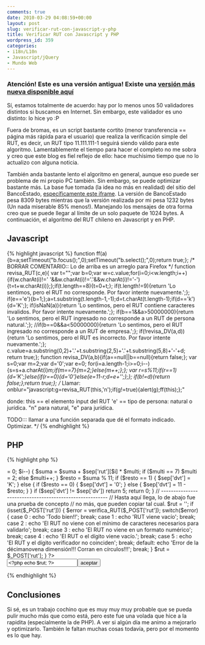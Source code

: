 ```yaml
---
comments: true
date: 2010-03-29 04:08:59+00:00
layout: post
slug: verificar-rut-con-javascript-y-php
title: Verificar RUT con Javascript y PHP
wordpress_id: 359
categories:
- i18n/L10n
- Javascript/jQuery
- Mundo Web
---
```


### Atención! Este es una versión antigua! Existe una [versión más nueva disponible aquí](http://blog.unreal4u.com/2010/09/revision-de-rut-con-javascript-y-php-revisited/)



Sí, estamos totalmente de acuerdo: hay por lo menos unos 50 validadores distintos si buscamos en Internet. Sin embargo, este validador es uno distinto: lo hice yo :P 

Fuera de bromas, es un script bastante cortito (menor transferencia == página más rápida para el usuario) que realiza la verificación simple del RUT, es decir, un RUT tipo 11.111.111-1 seguirá siendo válido para este algoritmo. Lamentablemente el tiempo para hacer el completo no me sobra y creo que este blog es fiel reflejo de ello: hace muchísimo tiempo que no lo actualizo con alguna noticia.

También anda bastante lento el algoritmo en general, aunque eso puede ser problema de mi propio PC también. Sin embargo, se puede optimizar bastante más. La base fue tomada (la idea no más en realidad) del sitio del BancoEstado, [específicamente este iframe](https://www.bancoestado.cl/imagenes/comun2008/lg_prs.html). La versión de BancoEstado pesa 8309 bytes mientras que la versión realizada por mi pesa 1232 bytes (Un nada miserable 85% menos!). Manejando los mensajes de otra forma creo que se puede llegar al límite de un solo paquete de 1024 bytes.
A continuación, el algoritmo del RUT chileno en Javascript y en PHP.
<!-- more -->


## Javascript


{% highlight javascript %}
function ff(a){b=a;setTimeout("b.focus();",0);setTimeout("b.select();",0);return true;};
/* BORRAR COMENTARIO:: Lo de arriba es un arreglo para Firefox */
function revisa_RUT(c,e){
var t="";var b=0;var w=c.value;for(i=0;i<w.length;i++){if(w.charAt(i)!=' '&&w.charAt(i)!='.'&&w.charAt(i)!='-'){t=t+w.charAt(i)};};if(t.length==8){t=0+t;};
if(t.length!=9){return 'Lo sentimos, pero el RUT no corresponde. Por favor intente nuevamente.';};
if(e=='e'){b=1;};a=t.substring(t.length-1,-1);d=t.charAt(t.length-1);if(d=='k'){d='K';};
if(isNaN(a)){return 'Lo sentimos, pero el RUT contiene caracteres invalidos. Por favor intente nuevamente.';};
if(b==1&&a>50000000){return 'Lo sentimos, pero el RUT ingresado no corresponde a un RUT de persona natural.';};
//if(b==0&&a<50000000){return 'Lo sentimos, pero el RUT ingresado no corresponde a un RUT de empresa.';};
if(!revisa_DV(a,d)){return 'Lo sentimos, pero el RUT es incorrecto. Por favor intente nuevamente.';};
c.value=a.substring(0,2)+'.'+t.substring(2,5)+'.'+t.substring(5,8)+'-'+d;
return true;};
function revisa_DV(a,b){if(a==null||b==null){return false;};
var s=0;var m=2;var d='0';var e=0;
for(i=a.length-1;i>=0;i--){s=s+a.charAt(i)*m;if(m==7){m=2;}else{m++;};};
var r=s%11;if(r==1){d='K';}else{if(r==0){d='0'}else{e=11-r;d=e+'';};};
if(b!=d){return false;};return true;};
/*
Llamar:
onblur="javascript:g=revisa_RUT(this,'n');if(g!=true){alert(g);ff(this);};"

donde:
this == el elemento input del RUT
'e' == tipo de persona: natural o jurídica. "n" para natural, "e" para jurídica.

TODO:::
llamar a una función separada que dé el formato indicado.
Optimizar.
*/
{% endhighlight %}



## PHP


{% highlight php %}
<?php
function verifica_RUT($rut='') {
  $tmpRUT = '';
  $sep = array();
  $multi = 2;
  $suma = 0;
  if (empty($rut)) return 1;
  for ($i = 0; $i < strlen($rut); $i++) {
    if ($rut[$i] != ' ' AND $rut[$i] != ' ' AND $rut[$i] != '.' AND $rut[$i] != '-') $tmpRUT .= $rut[$i];
  }
  if ( strlen($tmpRUT) == 8 ) $tmpRUT = '0'.$tmpRUT;
  if (strlen($tmpRUT) != 9) return 2;
  $sep['rut'] = substr($tmpRUT,0,8);
  $sep['dv']  = substr($tmpRUT, -1);
  if ($sep['dv'] == 'k') $sep['dv'] = 'K';
  if (!is_numeric($sep['rut'])) return 3;
  if (empty($sep['rut']) OR $sep['dv'] == '') return 4;
  for ($i=strlen($sep['rut']) - 1; $i >= 0; $i--) {
    $suma = $suma + $sep['rut'][$i] * $multi;
    if ($multi == 7) $multi = 2;
    else $multi++;
  }
  $resto = $suma % 11;
  if ($resto == 1) {
    $sep['dvt'] = 'K';
  }
  else {
    if ($resto == 0) {
      $sep['dvt'] = '0';
    }
    else {
      $sep['dvt'] = 11 - $resto;
    }
  }
  if ($sep['dvt'] != $sep['dv']) return 5;
  return 0;
}
// --------------------------------------------------------
// Hasta aquí llega, lo de abajo fue una prueba de concepto
// no más, que pueden copiar tal cual.

$rut = '';
if (isset($_POST['rut'])) {
  $error = verifica_RUT($_POST['rut']);
  switch($error) {
    case 0 : echo 'Todo bien!!'; break;
    case 1 : echo 'RUT viene vacío'; break;
    case 2 : echo 'El RUT no viene con el mínimo de caracteres necesarios para validarlo'; break;
    case 3 : echo 'El RUT no viene en un formato numérico'; break;
    case 4 : echo 'El RUT o el dígito viene vacío.'; break;
    case 5 : echo 'El RUT y el dígito verificador no coinciden'; break;
    default: echo 'Error de la décimanovena dimensión!!! Corran en círculos!!!'; break;
  }
  $rut = $_POST['rut'];
}
?><html><head><title>Probando...</title></head><body onload="document.getElementById('rut').focus();">
<form  action="<?php echo $_SERVER['SCRIPT_NAME']; ?>" method="post">
<input type="text" id="rut" name="rut" value="<?php echo $rut; ?>" /><input type="submit" value="aceptar" /></form></body></html>
{% endhighlight %}



## Conclusiones


Si sé, es un trabajo cochino que es muy muy muy probable que se pueda pulir mucho más que como está, pero este fue una volada que hice a la rapidita (especialmente la de PHP). A ver si algún día me animo a mejorarlo y optimizarlo. También le faltan muchas cosas todavía, pero por el momento es lo que hay.

